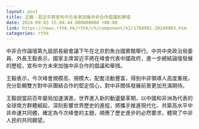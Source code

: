 ```yaml
---
layout: post
title: 王毅：習近平將宣布中方未來加強中非合作倡議和舉措
date: 2024-09-03 15:04:44.000000000 +08:00
link: https://news.rthk.hk/rthk/ch/component/k2/1768901-20240903.htm
categories: rthk
---
```


中非合作論壇第九屆部長級會議下午在北京釣魚台國賓館舉行。中共中央政治局委員、外長王毅表示，國家主席習近平將在峰會代表中國政府，進一步總結論壇發展的歷程，宣布中方未來加強中非合作的倡議和舉措。

王毅表示，今次峰會規模高、規模大，配套活動豐富，得到中非領導人高度重視，充分彰顯雙方對中非團結合作的堅定信心，對中非關係發展前景更加充滿期待。

王毅說當前百年變局加速演進，世界進入新的動盪變革期，以中國和非洲為代表的全球南方群體崛起，深刻影響世界歷史的進程，將攜手推進現代化、共築高水平中非命運共同體，確定為今次峰會的主題，順應了歷史進步的必然要求，體現了中非人民的共同願望。
